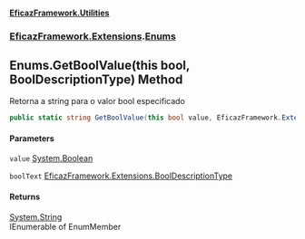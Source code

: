 #### [EficazFramework.Utilities](EficazFrameworkUtilities.md 'EficazFramework Utilities')
### [EficazFramework.Extensions](EficazFrameworkUtilities.md#EficazFramework.Extensions 'EficazFramework.Extensions').[Enums](Enums.md 'EficazFramework.Extensions.Enums')

## Enums.GetBoolValue(this bool, BoolDescriptionType) Method

Retorna a string para o valor bool especificado

```csharp
public static string GetBoolValue(this bool value, EficazFramework.Extensions.BoolDescriptionType boolText=EficazFramework.Extensions.BoolDescriptionType.YesNo);
```
#### Parameters

<a name='EficazFramework.Extensions.Enums.GetBoolValue(thisbool,EficazFramework.Extensions.BoolDescriptionType).value'></a>

`value` [System.Boolean](https://docs.microsoft.com/en-us/dotnet/api/System.Boolean 'System.Boolean')

<a name='EficazFramework.Extensions.Enums.GetBoolValue(thisbool,EficazFramework.Extensions.BoolDescriptionType).boolText'></a>

`boolText` [EficazFramework.Extensions.BoolDescriptionType](https://docs.microsoft.com/en-us/dotnet/api/EficazFramework.Extensions.BoolDescriptionType 'EficazFramework.Extensions.BoolDescriptionType')

#### Returns
[System.String](https://docs.microsoft.com/en-us/dotnet/api/System.String 'System.String')  
IEnumerable of EnumMember